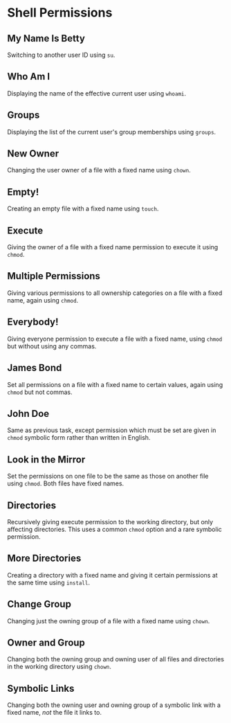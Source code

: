# Shell Permissions

## My Name Is Betty
Switching to another user ID using `su`.

## Who Am I
Displaying the name of the effective current user using `whoami`.

## Groups
Displaying the list of the current user's group memberships using `groups`.

## New Owner
Changing the user owner of a file with a fixed name using `chown`.

## Empty!
Creating an empty file with a fixed name using `touch`.

## Execute
Giving the owner of a file with a fixed name permission to execute it using `chmod`.

## Multiple Permissions
Giving various permissions to all ownership categories on a file with a fixed name, again using `chmod`.

## Everybody!
Giving everyone permission to execute a file with a fixed name, using `chmod` but without using any commas.

## James Bond
Set all permissions on a file with a fixed name to certain values, again using `chmod` but not commas.

## John Doe
Same as previous task, except permission which must be set are given in `chmod` symbolic form rather than written in English.

## Look in the Mirror
Set the permissions on one file to be the same as those on another file using `chmod`. Both files have fixed names.

## Directories
Recursively giving execute permission to the working directory, but only affecting directories. This uses a common `chmod` option and a rare symbolic permission.

## More Directories
Creating a directory with a fixed name and giving it certain permissions at the same time using `install`.

## Change Group
Changing just the owning group of a file with a fixed name using `chown`.

## Owner and Group
Changing both the owning group and owning user of all files and directories in the working directory using `chown`.

## Symbolic Links
Changing both the owning user and owning group of a symbolic link with a fixed name, _not_ the file it links to.
